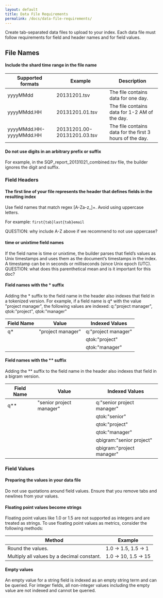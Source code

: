 ```yaml
---
layout: default
title: Data File Requirements
permalink: /docs/data-file-requirements/
---
```


Create tab-separated data files to upload to your index. Each data file must follow requirements for field and header names and for field values.

## File Names

#### Include the shard time range in the file name

| Supported formats | Example | Description |
|------ | ------ | --------- |
| yyyyMMdd | 20131201.tsv | The file contains data for one day. |
| yyyyMMdd.HH | 20131201.01.tsv | The file contains data for 1-2 AM of the day. |
| yyyyMMdd.HH-yyyyMMdd.HH | 20131201.00-20131201.03.tsv | The file contains data for the first 3 hours of the day.  |


#### Do not use digits in an arbitrary prefix or suffix 

For example, in the SQP_report_20131021_combined.tsv file, the builder ignores the digit and suffix. 

### Field Headers

#### The first line of your file represents the header that defines fields in the resulting index 

Use field names that match regex [A-Za-z_]+. Avoid using uppercase letters. 

For example: ``first{tab}last{tab}email``  

QUESTION: why include A-Z above if we recommend to not use uppercase?

#### time or unixtime field names

If the field name is time or unixtime, the builder parses that field’s values as Unix timestamps and uses them as the document’s timestamps in the index. A timestamp can be in seconds or milliseconds (since Unix epoch (UTC). QUESTION: what does this parenthetical mean and is it important for this doc?

#### Field names with the * suffix

Adding the * suffix to the field name in the header also indexes that field in a tokenized version. For example, if a field name is q* with the value "project manager", the following values are indexed: q:"project manager", qtok:"project", qtok:"manager"

| Field Name | Value | Indexed Values |
| ------ | --------- | ---------- |
| q* | "project manager" | q:"project manager"|
| | | qtok:"project" | 
| | | qtok:"manager" | 


#### Field names with the ** suffix

Adding the ** suffix to the field name in the header also indexes that field in a bigram version. 

| Field Name | Value | Indexed Values |
| ------ | --------- | ---------- |
| q** | "senior project manager" | q:"senior project manager"|
| | | qtok:"senior" | 
| | | qtok:"project" | 
| | | qtok:"manager" | 
| | | qbigram:"senior project" | 
| | | qbigram:"project manager" | 
 

### Field Values

#### Preparing the values in your data file

Do not use quotations around field values. Ensure that you remove tabs and newlines from your values.

#### Floating point values become strings

Floating point values like 1.0 or 1.5 are not supported as integers and are treated as strings. To use floating point values as metrics, consider the following methods:

| Method | Example |
| ------ | ---------- |
| Round the values. | 1.0 -> 1.5, 1.5 -> 1 |
| Multiply all values by a decimal constant. | 1.0 -> 10, 1.5 -> 15 |

#### Empty values

An empty value for a string field is indexed as an empty string term and can be queried. For integer fields, all non-integer values including the empty value are not indexed and cannot be queried.


